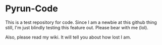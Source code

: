 Pyrun-Code
==========

This is a test repository for code. Since I am a newbie at this github thing still, I'm just blindly testing 
this feature out. Please bear with me (lol).

Also, please read my wiki. It will tell you about how lost I am.
